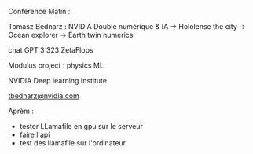 Conférence Matin :

Tomasz Bednarz : NVIDIA
Double numérique  & IA
-> Hololense the city 
-> Ocean explorer 
-> Earth twin numerics

chat GPT  3 323 ZetaFlops 

Modulus project : physics ML 

NVIDIA Deep learning Institute

tbednarz@nvidia.com

Aprèm : 
 - tester LLamafile en gpu sur le serveur
 - faire l'api
 - test des llamafile sur  l'ordinateur